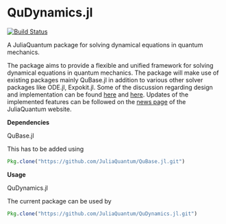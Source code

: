 QuDynamics.jl
============

[![Build Status](https://travis-ci.org/JuliaQuantum/QuDynamics.jl.png?branch=master)](https://travis-ci.org/JuliaQuantum/QuDynamics.jl)

A JuliaQuantum package for solving dynamical equations in quantum mechanics.

The package aims to provide a flexible and unified framework for solving dynamical equations in quantum mechanics. The package will make use of existing packages mainly QuBase.jl in addition to various other solver packages like ODE.jl, Expokit.jl.
Some of the discussion regarding design and implementation can be found [here](https://github.com/JuliaQuantum/JuliaQuantum.github.io/issues/20) and [here](https://github.com/numfocus/gsoc/blob/7917b4fc08ce73ac74f8a2b9dd7929d994fc4282/2015/proposals/Amit.md). Updates of the implemented features can be followed on the [news page](http://juliaquantum.github.io/news/) of the JuliaQuantum website.

**Dependencies**

QuBase.jl

This has to be added using
```julia
Pkg.clone("https://github.com/JuliaQuantum/QuBase.jl.git")
```

**Usage**

QuDynamics.jl

The current package can be used by
```julia
Pkg.clone("https://github.com/JuliaQuantum/QuDynamics.jl.git")
```
